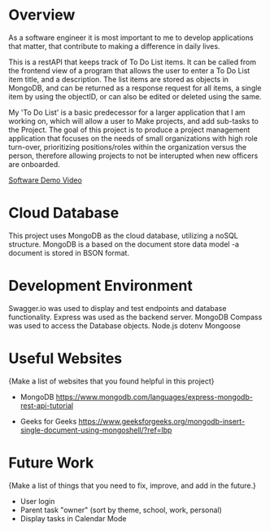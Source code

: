 # Overview

As a software engineer it is most important to me to develop applications that matter, that contribute to making a difference in daily lives.

This is a restAPI that keeps track of To Do List items. It can be called from the frontend view of a program that allows the user to enter a To Do List item title, and a description. The list items are stored as objects in MongoDB, and can be returned as a response request for all items, a single item by using the objectID, or can also be edited or deleted using the same.

My 'To Do List' is a basic predecessor for a larger application that I am working on, which will allow a user to Make projects, and add sub-tasks to the Project. The goal of this project is to produce a project management application that focuses on the needs of small organizations with high role turn-over, prioritizing positions/roles within the organization versus the person, therefore allowing projects to not be interupted when new officers are onboarded.

[Software Demo Video](http://youtube.link.goes.here)

# Cloud Database

This project uses MongoDB as the cloud database, utilizing a noSQL structure. MongoDB is a based on the document store data model -a document is stored in BSON format.

# Development Environment

Swagger.io was used to display and test endpoints and database functionality.
Express was used as the backend server.
MongoDB Compass was used to access the Database objects.
Node.js
dotenv
Mongoose

# Useful Websites

{Make a list of websites that you found helpful in this project}

- MongoDB https://www.mongodb.com/languages/express-mongodb-rest-api-tutorial

- Geeks for Geeks https://www.geeksforgeeks.org/mongodb-insert-single-document-using-mongoshell/?ref=lbp

# Future Work

{Make a list of things that you need to fix, improve, and add in the future.}

- User login
- Parent task "owner" (sort by theme, school, work, personal)
- Display tasks in Calendar Mode
